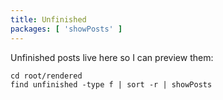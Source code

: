 ```yaml
---
title: Unfinished
packages: [ 'showPosts' ]
---
```


Unfinished posts live here so I can preview them:

```{.unwrap pipe="sh | pandoc -t json"}
cd root/rendered
find unfinished -type f | sort -r | showPosts
```
